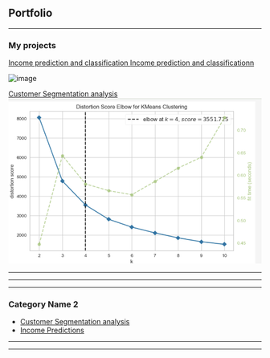 ## Portfolio

---

### My projects

[Income prediction and classification ](https://github.com/moyinajayi/moyinajayi.github.io/blob/master/IncomPredictionPage.md)
[Income prediction and classificationn ](incomeprediction.html)



<!--#- <img src="images/incomehigh.jpeg?raw=true"/> -->
![image](https://github.com/moyinajayi/moyinajayi.github.io/assets/9222400/756f2cea-3875-49e8-b4a7-eebcf63e8d61)



[Customer Segmentation analysis](https://github.com/moyinajayi/kMeansClustering1)
<img src="images/Kmeans.png?raw=true"/>


---
<!--#- [Project 2 Title](/pdf/sample_presentation.pdf) -->
<!--#-  <img src="images/dummy_thumbnail.jpg?raw=true"/> -->

---
<!--#-[My Medium Articles here](https://medium.com/@moyin.ajayi) -->
<!--#- <img src="images/mmedium.jpg?raw=true"/> -->

---

### Category Name 2

- [Customer Segmentation analysis](https://github.com/moyinajayi/kMeansClustering1)
- [Income Predictions](https://github.com/moyinajayi/MachineLearning)
<!--#- [Project 3 Title](http://example.com/) #- [Project 4 Title](http://example.com/) #- [Project 5 Title](http://example.com/) -->

---




---
<!-- <p style="font-size:11px">Page template forked from <a href="https://github.com/evanca/quick-portfolio">evanca</a></p> -->
<!-- Remove above link if you don't want to attibute -->
